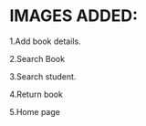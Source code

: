 # IMAGES ADDED:

 1.Add book details.
 
 2.Search Book
 
 3.Search student.
 
 4.Return book
 
 5.Home page
